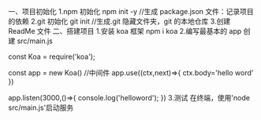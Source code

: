 一、项目初始化
1.npm 初始化
npm init -y //生成 package.json 文件：记录项目的依赖
2.git 初始化
git init //生成.git 隐藏文件夹，git 的本地仓库 3.创建 ReadMe 文件
二、搭建项目 1.安装 koa 框架
npm i koa 2.编写最基本的 app
创建 src/main.js

const Koa = require('koa');

const app = new Koa()
//中间件
app.use((ctx,next)=>{
ctx.body='hello word'
})

app.listen(3000,()=>{
console.log('helloword');
}) 3.测试
在终端，使用'node src/main.js'启动服务
